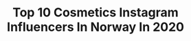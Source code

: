 ---
title: Top 10 Cosmetics Instagram Influencers In Norway In 2020
description: >-
  Find top cosmetics Instagram influencers in Norway in 2020. Most popular hashtags: #interi #parentlife #dreaminterior #interior.
platform: Instagram
profiles:
  - username: "the_optimisticgirl"
    fullname: >-
      Amara Jakobsen.
    location: "Norway"
    followers: 16636
    engagement: 321
    commentsToLikes: 0.124847
    id: ck6u4yexg6igx0j714n8zdm31
    verified: false
    hashtags: "#melaninbeauty, #mybeigelife, #bloggerin, #pregnancydiary"
  - username: "edituotoja"
    fullname: >-
      🌸Edith
    location: "Norway"
    followers: 13690
    engagement: 429
    commentsToLikes: 0.159360
    id: ck8sy5imsjrxi0j78n799f3mo
    verified: false
    hashtags: "#toddler, #familieliv, #newmom, #postpartum"
  - username: "carisma_interior"
    fullname: >-
      Kjersti Aronsen
    location: "Norway"
    followers: 64969
    engagement: 178
    commentsToLikes: 0.156721
    id: ck0tzyojts11r0i19vrq7ht3f
    verified: false
    hashtags: "#eveningbliss, #sackit, #bonytt, #moveit"
  - username: "anettevs"
    fullname: >-
      Anette Veronica 🇳🇴
    location: "Norway"
    followers: 11923
    engagement: 312
    commentsToLikes: 0.387941
    id: ck0ty9wkwm3230i19mrwfkgyc
    verified: false
    hashtags: "#decor, #hyggehome, #classyinteriors, #stuebord"
  - username: "real_elena864"
    fullname: >-
      real_elena864
    location: "Norway"
    followers: 209831
    engagement: 463
    commentsToLikes: 0.015832
    id: ck15tsnmbjoy10i19a5kmp9h7
    verified: false
    hashtags: "#charlottetilbury, #charlottedarling, #westworld, #bali"
  - username: "iseecaroline"
    fullname: >-
      Caroline
    location: "Norway"
    followers: 81247
    engagement: 785
    commentsToLikes: 0.009891
    id: ck13d678c3vev0i19feksb4c0
    verified: false
    hashtags: "#creativemua, #theartistedit, #wakeupandmakeup, #discoverunder70k"
  - username: "angelaceline"
    fullname: >-
      Angela Celine
    location: "Norway"
    followers: 21496
    engagement: 225
    commentsToLikes: 0.294937
    id: ck0tuysj399lf0i1994g7a6de
    verified: false
    hashtags: "#quarantine, #crystalhazejewelry, #creativity, #theritualofjing"
  - username: "erlendelias"
    fullname: >-
      Erlend Elias Bragstad
    location: "Norway"
    followers: 59651
    engagement: 368
    commentsToLikes: 0.026642
    id: ck5hljloxkc520i11rq0eznv5
    verified: true
    hashtags: "#sminkekrigen, #friends, #sminkekrigen, #kristiansand"
---